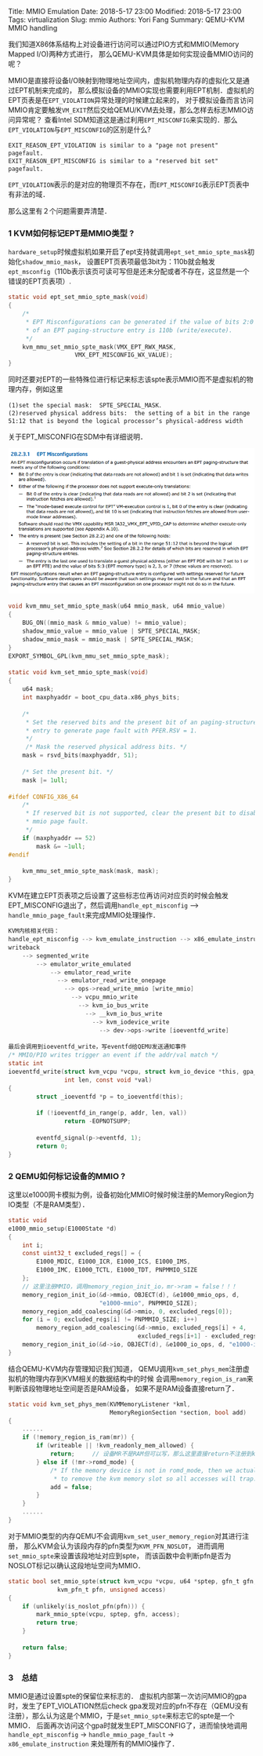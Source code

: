 Title: MMIO Emulation
Date: 2018-5-17 23:00
Modified: 2018-5-17 23:00
Tags: virtualization
Slug: mmio
Authors: Yori Fang
Summary: QEMU-KVM MMIO handling

我们知道X86体系结构上对设备进行访问可以通过PIO方式和MMIO(Memory Mapped I/O)两种方式进行，
那么QEMU-KVM具体是如何实现设备MMIO访问的呢？

MMIO是直接将设备I/O映射到物理地址空间内，虚拟机物理内存的虚拟化又是通过EPT机制来完成的，
那么模拟设备的MMIO实现也需要利用EPT机制．虚拟机的EPT页表是在`EPT_VIOLATION`异常处理的时候建立起来的，
对于模拟设备而言访问MMIO肯定要触发`VM_EXIT`然后交给QEMU/KVM去处理，那么怎样去标志MMIO访问异常呢？
查看Intel SDM知道这是通过利用`EPT_MISCONFIG`来实现的．那么`EPT_VIOLATION`与`EPT_MISCONFIG`的区别是什么?

```
EXIT_REASON_EPT_VIOLATION is similar to a "page not present" pagefault.
EXIT_REASON_EPT_MISCONFIG is similar to a "reserved bit set" pagefault.
```

`EPT_VIOLATION`表示的是对应的物理页不存在，而`EPT_MISCONFIG`表示EPT页表中有非法的域．

那么这里有２个问题需要弄清楚．

### 1  KVM如何标记EPT是MMIO类型 ?

`hardware_setup`时候虚拟机如果开启了ept支持就调用`ept_set_mmio_spte_mask`初始化`shadow_mmio_mask`，
设置EPT页表项最低3bit为：110b就会触发`ept_msconfig`（110b表示该页可读可写但是还未分配或者不存在，这显然是一个错误的EPT页表项）.

```c
static void ept_set_mmio_spte_mask(void)
{
    /*
     * EPT Misconfigurations can be generated if the value of bits 2:0
     * of an EPT paging-structure entry is 110b (write/execute).
     */ 
    kvm_mmu_set_mmio_spte_mask(VMX_EPT_RWX_MASK,
                   VMX_EPT_MISCONFIG_WX_VALUE);
}
```

同时还要对EPT的一些特殊位进行标记来标志该spte表示MMIO而不是虚拟机的物理内存，例如这里

```
(1)set the special mask:  SPTE_SPECIAL_MASK．
(2)reserved physical address bits:  the setting of a bit in the range 51:12 that is beyond the logical processor’s physical-address width
```

关于EPT_MISCONFIG在SDM中有详细说明．

![EPT_MISCONFIG](images/ept_misconfig.png)

```c
void kvm_mmu_set_mmio_spte_mask(u64 mmio_mask, u64 mmio_value)
{
    BUG_ON((mmio_mask & mmio_value) != mmio_value);
    shadow_mmio_value = mmio_value | SPTE_SPECIAL_MASK;
    shadow_mmio_mask = mmio_mask | SPTE_SPECIAL_MASK;
}       
EXPORT_SYMBOL_GPL(kvm_mmu_set_mmio_spte_mask);

static void kvm_set_mmio_spte_mask(void)
{
    u64 mask;
    int maxphyaddr = boot_cpu_data.x86_phys_bits;

    /* 
     * Set the reserved bits and the present bit of an paging-structure
     * entry to generate page fault with PFER.RSV = 1.
     */
     /* Mask the reserved physical address bits. */
    mask = rsvd_bits(maxphyaddr, 51);

    /* Set the present bit. */
    mask |= 1ull;

#ifdef CONFIG_X86_64
    /*
     * If reserved bit is not supported, clear the present bit to disable
     * mmio page fault.
     */
    if (maxphyaddr == 52)
        mask &= ~1ull;
#endif
    
    kvm_mmu_set_mmio_spte_mask(mask, mask);
}       
```

KVM在建立EPT页表项之后设置了这些标志位再访问对应页的时候会触发EPT_MISCONFIG退出了，然后调用`handle_ept_misconfig` --> `handle_mmio_page_fault`来完成MMIO处理操作．
```c
KVM内核相关代码：
handle_ept_misconfig --> kvm_emulate_instruction --> x86_emulate_instruction --> x86_emulate_insn
writeback
    --> segmented_write
        --> emulator_write_emulated
            --> emulator_read_write
              --> emulator_read_write_onepage
                --> ops->read_write_mmio [write_mmio]
                  --> vcpu_mmio_write
                    --> kvm_io_bus_write
                      --> __kvm_io_bus_write
                        --> kvm_iodevice_write
                          --> dev->ops->write [ioeventfd_write]
                          
最后会调用到ioeventfd_write，写eventfd给QEMU发送通知事件
/* MMIO/PIO writes trigger an event if the addr/val match */
static int
ioeventfd_write(struct kvm_vcpu *vcpu, struct kvm_io_device *this, gpa_t addr,
                int len, const void *val)
{
        struct _ioeventfd *p = to_ioeventfd(this);

        if (!ioeventfd_in_range(p, addr, len, val))
                return -EOPNOTSUPP;

        eventfd_signal(p->eventfd, 1);
        return 0;
}
```

### 2  QEMU如何标记设备的MMIO ?

这里以e1000网卡模拟为例，设备初始化MMIO时候时候注册的MemoryRegion为IO类型（不是RAM类型）．

```c
static void
e1000_mmio_setup(E1000State *d)
{
    int i;
    const uint32_t excluded_regs[] = {
        E1000_MDIC, E1000_ICR, E1000_ICS, E1000_IMS,
        E1000_IMC, E1000_TCTL, E1000_TDT, PNPMMIO_SIZE
    };
    // 这里注册MMIO，调用memory_region_init_io，mr->ram = false！！！
    memory_region_init_io(&d->mmio, OBJECT(d), &e1000_mmio_ops, d,
                          "e1000-mmio", PNPMMIO_SIZE);
    memory_region_add_coalescing(&d->mmio, 0, excluded_regs[0]);
    for (i = 0; excluded_regs[i] != PNPMMIO_SIZE; i++)
        memory_region_add_coalescing(&d->mmio, excluded_regs[i] + 4,
                                     excluded_regs[i+1] - excluded_regs[i] - 4);
    memory_region_init_io(&d->io, OBJECT(d), &e1000_io_ops, d, "e1000-io", IOPORT_SIZE);
}
```

结合QEMU-KVM内存管理知识我们知道，
QEMU调用`kvm_set_phys_mem`注册虚拟机的物理内存到KVM相关的数据结构中的时候
会调用`memory_region_is_ram`来判断该段物理地址空间是否是RAM设备，
如果不是RAM设备直接return了．

```c
static void kvm_set_phys_mem(KVMMemoryListener *kml,
                             MemoryRegionSection *section, bool add)
{
    ......
    if (!memory_region_is_ram(mr)) {
        if (writeable || !kvm_readonly_mem_allowed) {
            return;     // 设备MR不是RAM但可以写，那么这里直接return不注册到kvm里面
        } else if (!mr->romd_mode) {
            /* If the memory device is not in romd_mode, then we actually want
             * to remove the kvm memory slot so all accesses will trap. */
            add = false;
        }
    }
    ......
}
```

对于MMIO类型的内存QEMU不会调用`kvm_set_user_memory_region`对其进行注册，
那么KVM会认为该段内存的pfn类型为`KVM_PFN_NOSLOT`，
进而调用`set_mmio_spte`来设置该段地址对应到spte，
而该函数中会判断pfn是否为NOSLOT标记以确认这段地址空间为MMIO．

```c
static bool set_mmio_spte(struct kvm_vcpu *vcpu, u64 *sptep, gfn_t gfn,
              kvm_pfn_t pfn, unsigned access)
{
    if (unlikely(is_noslot_pfn(pfn))) {
        mark_mmio_spte(vcpu, sptep, gfn, access);
        return true;
    }

    return false;
}
```

### 3　总结

MMIO是通过设置spte的保留位来标志的．
虚拟机内部第一次访问MMIO的gpa时，发生了EPT_VIOLATION然后check gpa发现对应的pfn不存在（QEMU没有注册），那么认为这是个MMIO，于是`set_mmio_spte`来标志它的spte是一个MMIO．
后面再次访问这个gpa时就发生EPT_MISCONFIG了，进而愉快地调用`handle_ept_misconfig` -> `handle_mmio_page_fault` -> `x86_emulate_instruction` 来处理所有的MMIO操作了．
